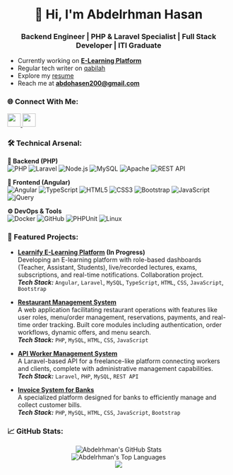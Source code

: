 <h1 align="center">👋 Hi, I'm Abdelrhman Hasan</h1>
<h3 align="center"> Backend Engineer | PHP & Laravel Specialist | Full Stack Developer | ITI Graduate </h3>

-  Currently working on **[E-Learning Platform](https://github.com/io-somaya/Learnify)**
- Regular tech writer on [qabilah](https://qabilah.com/profile/abdelrhman-hasan-945428279/posts)
-  Explore my [resume](https://drive.google.com/drive/folders/1rYABR9N0wO0WpYBKU8nuIhtCgW3b66VN?usp=drive_link)
-  Reach me at **abdohasen200@gmail.com**

<h3 align="left">🌐 Connect With Me:</h3>
<p align="left">
  <a href="https://wa.me/201011608515" target="blank">
    <img src="https://img.shields.io/badge/WhatsApp-25D366?logo=whatsapp&logoColor=white" height="30"/>
  </a>
  <a href="mailto:abdohasen200@gmail.com">
    <img src="https://img.shields.io/badge/Gmail-D14836?logo=gmail&logoColor=white" height="30"/>
  </a>
</p>

<h3 align="left">🛠️ Technical Arsenal:</h3>

**🔧 Backend (PHP)**  
![PHP](https://img.shields.io/badge/PHP-777BB4?logo=php&logoColor=white)
![Laravel](https://img.shields.io/badge/Laravel-FF2D20?logo=laravel&logoColor=white)
![Node.js](https://img.shields.io/badge/Node.js-339933?logo=node.js&logoColor=white)
![MySQL](https://img.shields.io/badge/MySQL-4479A1?logo=mysql&logoColor=white)
![Apache](https://img.shields.io/badge/Apache-D22128?logo=apache&logoColor=white)
![REST API](https://img.shields.io/badge/API-FF6C37?logo=postman&logoColor=white)

**🎨 Frontend (Angular)**  
![Angular](https://img.shields.io/badge/Angular-DD0031?logo=angular&logoColor=white)
![TypeScript](https://img.shields.io/badge/TypeScript-3178C6?logo=typescript&logoColor=white)
![HTML5](https://img.shields.io/badge/HTML5-E34F26?logo=html5&logoColor=white)
![CSS3](https://img.shields.io/badge/CSS3-1572B6?logo=css3&logoColor=white)
![Bootstrap](https://img.shields.io/badge/Bootstrap-7952B3?logo=bootstrap&logoColor=white)
![JavaScript](https://img.shields.io/badge/JavaScript-F7DF1E?logo=javascript&logoColor=black)
![jQuery](https://img.shields.io/badge/jQuery-0769AD?logo=jquery&logoColor=white)

**⚙️ DevOps & Tools**  
![Docker](https://img.shields.io/badge/Docker-2496ED?logo=docker&logoColor=white)
![GitHub](https://img.shields.io/badge/GitHub-181717?logo=github&logoColor=white)
![PHPUnit](https://img.shields.io/badge/Testing-25A162?logo=php&logoColor=white)
![Linux](https://img.shields.io/badge/Linux-FCC624?logo=linux&logoColor=black)

<h3 align="left">📌 Featured Projects:</h3>

<ul>
  <li>
    <p>
      <strong><a href="https://github.com/io-somaya/Learnify">Learnify E-Learning Platform</a> (In Progress)</strong><br/>
      Developing an E-learning platform with role-based dashboards (Teacher, Assistant, Students), live/recorded lectures, exams, subscriptions, and real-time notifications. Collaboration project.
      <br/><em><strong>Tech Stack:</strong></em> <code>Angular</code>, <code>Laravel</code>, <code>MySQL</code>, <code>TypeScript</code>, <code>HTML</code>, <code>CSS</code>, <code>JavaScript</code>, <code>Bootstrap</code>
    </p>
  </li>
  <li>
    <p>
      <strong><a href="https://github.com/Abdo-hasen/PHP_Restaurant">Restaurant Management System</a></strong><br/>
      A web application facilitating restaurant operations with features like user roles, menu/order management, reservations, payments, and real-time order tracking. Built core modules including authentication, order workflows, dynamic offers, and menu search.
      <br/><em><strong>Tech Stack:</strong></em> <code>PHP</code>, <code>MySQL</code>, <code>HTML</code>, <code>CSS</code>, <code>JavaScript</code>
    </p>
  </li>
  <li>
    <p>
      <strong><a href="https://github.com/Abdo-hasen/worker-system">API Worker Management System</a></strong><br/>
      A Laravel-based API for a freelance-like platform connecting workers and clients, complete with administrative management capabilities.
      <br/><em><strong>Tech Stack:</strong></em> <code>Laravel</code>, <code>PHP</code>, <code>MySQL</code>, <code>REST API</code>
    </p>
  </li>
   <li>
    <p>
      <strong><a href="https://github.com/Abdo-hasen/Invoice_system">Invoice System for Banks</a></strong><br/>
      A specialized platform designed for banks to efficiently manage and collect customer bills.
      <br/><em><strong>Tech Stack:</strong></em> <code>PHP</code>, <code>MySQL</code>, <code>HTML</code>, <code>CSS</code>, <code>JavaScript</code>, <code>Bootstrap</code>
    </p>
  </li>
</ul>


<h3 align="left">📈 GitHub Stats:</h3>

<p align="center">
  <!-- General Stats Card -->
  <img src="https://github-readme-stats.vercel.app/api?username=abdo-hasen&show_icons=true&theme=radical&hide_border=true&count_private=true&rank_icon=github" alt="Abdelrhman's GitHub Stats"/>
  <br/>
  <!-- Top Languages Card -->
  <img src="https://github-readme-stats.vercel.app/api/top-langs/?username=abdo-hasen&layout=compact&theme=radical&hide_border=true&count_private=true" alt="Abdelrhman's Top Languages"/>
  <br/> 
  <!-- GitHub Streak Stats -->
  <a href="https://git.io/streak-stats">
<!--      <img src="https://github-readme-streak-stats.vercel.app/?user=abdo-hasen&theme=radical&hide_border=true" alt="GitHub Streak"/> -->
     <!-- OR Try this alternative streak if the one above fails -->
<!--      <img src="https://github-readme-stats.vercel.app/api/streak-stats?user=abdo-hasen&theme=radical&hide_border=true" alt="GitHub Streak"/> -->
  <img align="center" src="https://github-readme-streak-stats.herokuapp.com/?user=abdo-hasen&theme=dark" />
  </a>
</p>
